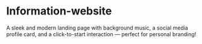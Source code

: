 # Information-website
A sleek and modern landing page with background music, a social media profile card, and a click-to-start interaction — perfect for personal branding!

